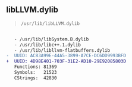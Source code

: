 ## libLLVM.dylib

> `/usr/lib/libLLVM.dylib`

```diff

   - /usr/lib/libSystem.B.dylib
   - /usr/lib/libc++.1.dylib
   - /usr/lib/libllvm-flatbuffers.dylib
-  UUID: AC83A99E-44A5-3899-A7CE-DC6DD9993BFD
+  UUID: 4D98E401-703F-31E2-AD10-29E92085803D
   Functions: 81369
   Symbols:   21523
   CStrings:  42830

```
